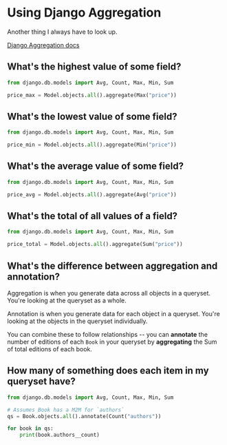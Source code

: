 # Using Django Aggregation

Another thing I always have to look up.

[Django Aggregation docs](https://docs.djangoproject.com/en/3.1/topics/db/aggregation/)

## What's the highest value of some field?

```python
from django.db.models import Avg, Count, Max, Min, Sum

price_max = Model.objects.all().aggregate(Max("price"))
```

## What's the lowest value of some field?

```python
from django.db.models import Avg, Count, Max, Min, Sum

price_min = Model.objects.all().aggregate(Min("price"))
```

## What's the average value of some field?

```python
from django.db.models import Avg, Count, Max, Min, Sum

price_avg = Model.objects.all().aggregate(Avg("price"))
```

## What's the total of all values of a field?

```python
from django.db.models import Avg, Count, Max, Min, Sum

price_total = Model.objects.all().aggregate(Sum("price"))
```

## What's the difference between aggregation and annotation?

Aggregation is when you generate data across all objects in a queryset. You're looking at the queryset as a whole.

Annotation is when you generate data for each object in a queryset. You're looking at the objects in the queryset individually.

You can combine these to follow relationships -- you can **annotate** the number of editions of each `Book` in your queryset by **aggregating** the Sum of total editions of each book.

## How many of something does each item in my queryset have?

```python
from django.db.models import Avg, Count, Max, Min, Sum

# Assumes Book has a M2M for `authors`
qs = Book.objects.all().annotate(Count("authors"))

for book in qs:
    print(book.authors__count)
```
